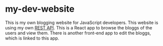 # my-dev-website

This is my own blogging website for JavaScript developers. This website is using my own [REST API](https://github.com/AlexErdei73/blog-api). This is a React app to browse the bloggs of the users and view them. There is another front-end app to edit the bloggs, which is linked to this app. 
